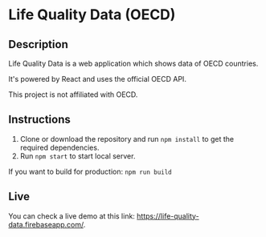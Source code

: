 # Life Quality Data (OECD)
## Description
Life Quality Data is a web application which shows data of OECD countries.

It's powered by React and uses the official OECD API.

This project is not affiliated with OECD.
## Instructions
1. Clone or download the repository and run `npm install` to get the required dependencies.
2. Run `npm start` to start local server.

If you want to build for production: `npm run build`

## Live
You can check a live demo at this link: https://life-quality-data.firebaseapp.com/.

